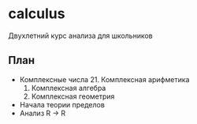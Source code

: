 # calculus
Двухлетний курс анализа для школьников

## План
* Комплексные числа
  21. Комплексная арифметика
  1. Комплексная алгебра
  1. Комплексная геометрия
* Начала теории пределов
* Анализ R -> R
